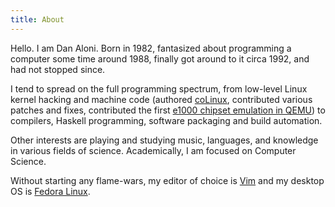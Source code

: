 ```yaml
---
title: About
---
```


Hello. I am Dan Aloni. Born in 1982, fantasized about programming a computer some time around 1988, finally got around to it circa 1992, and had not stopped since.

I tend to spread on the full programming spectrum, from low-level Linux kernel hacking and machine code (authored [coLinux](http://en.wikipedia.org/wiki/Cooperative_Linux), contributed various patches and fixes, contributed the first [e1000 chipset emulation in QEMU](https://lists.gnu.org/archive/html/qemu-devel/2007-09/msg00010.html)) to compilers, Haskell programming, software packaging and build automation.

Other interests are playing and studying music, languages, and knowledge in various fields of science. Academically, I am focused on Computer Science.

Without starting any flame-wars, my editor of choice is [Vim](http://en.wikipedia.org/wiki/Vim) and my desktop OS is [Fedora Linux](http://en.wikipedia.org/wiki/Fedora_%28operating_system%29).

